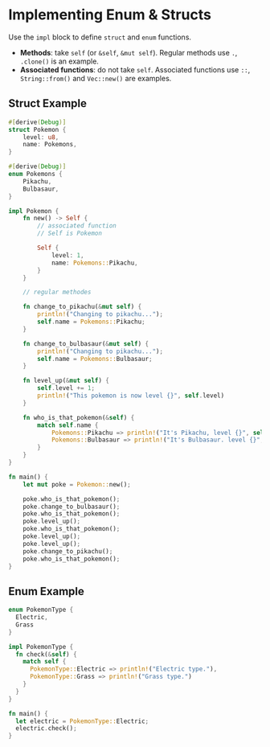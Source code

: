# Implementing Enum & Structs

Use the `impl` block to define `struct` and `enum` functions.

- **Methods**: take `self` (or `&self`, `&mut self`). Regular methods use `.`, `.clone()` is an example.
- **Associated functions**: do not take `self`. Associated functions use `::`, `String::from()` and `Vec::new()` are examples.

## Struct Example

```rust
#[derive(Debug)]
struct Pokemon {
    level: u8,
    name: Pokemons,
}

#[derive(Debug)]
enum Pokemons {
    Pikachu,
    Bulbasaur,
}

impl Pokemon {
    fn new() -> Self {
        // associated function
        // Self is Pokemon

        Self {
            level: 1,
            name: Pokemons::Pikachu,
        }
    }

    // regular methodes

    fn change_to_pikachu(&mut self) {
        println!("Changing to pikachu...");
        self.name = Pokemons::Pikachu;
    }

    fn change_to_bulbasaur(&mut self) {
        println!("Changing to pikachu...");
        self.name = Pokemons::Bulbasaur;
    }

    fn level_up(&mut self) {
        self.level += 1;
        println!("This pokemon is now level {}", self.level)
    }

    fn who_is_that_pokemon(&self) {
        match self.name {
            Pokemons::Pikachu => println!("It's Pikachu, level {}", self.level),
            Pokemons::Bulbasaur => println!("It's Bulbasaur. level {}", self.level),
        }
    }
}

fn main() {
    let mut poke = Pokemon::new();

    poke.who_is_that_pokemon();
    poke.change_to_bulbasaur();
    poke.who_is_that_pokemon();
    poke.level_up();
    poke.who_is_that_pokemon();
    poke.level_up();
    poke.level_up();
    poke.change_to_pikachu();
    poke.who_is_that_pokemon();
}
```

## Enum Example

```rust
enum PokemonType {
  Electric,
  Grass
}

impl PokemonType {
  fn check(&self) {
    match self {
      PokemonType::Electric => println!("Electric type."),
      PokemonType::Grass => println!("Grass type.")
    }
  }
}

fn main() {
  let electric = PokemonType::Electric;
  electric.check();
}
```